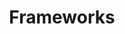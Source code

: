 ---
layout: page
title: Frameworks
description: Cyberinfrastructure to Catalyze and Sustain the Urban Computing Community
img: assets/img/logo.png
importance: 1
category: research
tags: [frameworks]
---